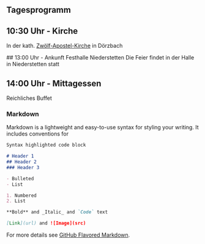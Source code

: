 ## Tagesprogramm

## 10:30 Uhr - Kirche
In der kath. [Zwölf-Apostel-Kirche](https://goo.gl/maps/H3DvSGBLtHUXh3wZ6) in Dörzbach

<p class="ankunft"></p>
## 13:00 Uhr - Ankunft Festhalle Niederstetten
Die Feier findet in der Halle in Niederstetten statt

## 14:00 Uhr - Mittagessen
Reichliches Buffet


### Markdown

Markdown is a lightweight and easy-to-use syntax for styling your writing. It includes conventions for

```markdown
Syntax highlighted code block

# Header 1
## Header 2
### Header 3

- Bulleted
- List

1. Numbered
2. List

**Bold** and _Italic_ and `Code` text

[Link](url) and ![Image](src)
```

For more details see [GitHub Flavored Markdown](https://guides.github.com/features/mastering-markdown/).

